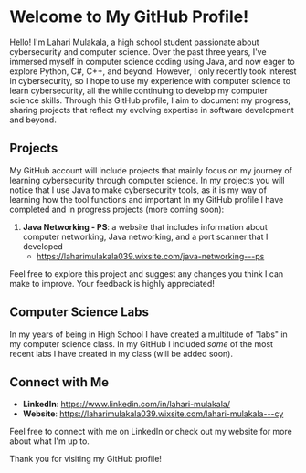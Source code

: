 # Welcome to My GitHub Profile!

Hello! I'm Lahari Mulakala, a high school student passionate about cybersecurity and computer science.
Over the past three years, I've immersed myself in computer science coding using Java, and now eager to explore Python, C#, C++, and beyond. 
However, I only recently took interest in cybersecurity, so I hope to use my experience with computer science to learn cybersecurity, all the while continuing to develop my computer science skills.
Through this GitHub profile, I aim to document my progress, sharing projects that reflect my evolving expertise in software development and beyond. 

## Projects

My GitHub account will include projects that mainly focus on my journey of learning cybersecurity through computer science. 
In my projects you will notice that I use Java to make cybersecurity tools, as it is my way of learning how the tool functions and important 
In my GitHub profile I have completed and in progress projects (more coming soon):

1. **Java Networking - PS**: a website that includes information about computer networking, Java networking, and a port scanner that I developed
   - https://laharimulakala039.wixsite.com/java-networking---ps

Feel free to explore this project and suggest any changes you think I can make to improve. Your feedback is highly appreciated!

## Computer Science Labs

In my years of being in High School I have created a multitude of "labs" in my computer science class.
In my GitHub I included _some_ of the most recent labs I have created in my class (will be added soon).

## Connect with Me

- **LinkedIn**: https://www.linkedin.com/in/lahari-mulakala/
- **Website**: https://laharimulakala039.wixsite.com/lahari-mulakala---cy

Feel free to connect with me on LinkedIn or check out my website for more about what I'm up to.

Thank you for visiting my GitHub profile!
